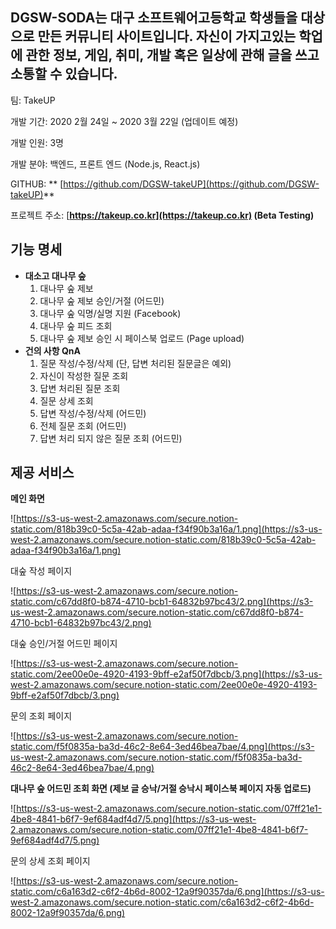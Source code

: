 ## DGSW-SODA는 대구 소프트웨어고등학교 학생들을 대상으로 만든 커뮤니티 사이트입니다. 자신이 가지고있는 학업에 관한 정보, 게임, 취미, 개발 혹은 일상에 관해 글을 쓰고 소통할 수 있습니다.

팀: TakeUP

개발 기간:  2020 2월 24일 ~ 2020 3월 22일 (업데이트 예정)

개발 인원: 3명

개발 분야: 백엔드, 프론트 엔드 (Node.js, React.js)

GITHUB: ** [](https://github.com/MDEV-DGSW/DodamDodam_DID_Server)[https://github.com/DGSW-takeUP](https://github.com/DGSW-takeUP)**

프로젝트 주소:  [**https://takeup.co.kr](https://takeup.co.kr) (Beta Testing)**

## 기능 명세

- **대소고 대나무 숲**
    1. 대나무 숲 제보
    2. 대나무 숲 제보 승인/거절 (어드민)
    3. 대나무 숲 익명/실명 지원 (Facebook)
    4. 대나무 숲 피드 조회
    5. 대나무 숲 제보 승인 시 페이스북 업로드 (Page upload)
- **건의 사항 QnA**
    1. 질문 작성/수정/삭제 (단, 답변 처리된 질문글은 예외)
    2. 자신이 작성한 질문 조회
    3. 답변 처리된 질문 조회
    4. 질문 상세 조회
    5. 답변 작성/수정/삭제 (어드민)
    6. 전체 질문 조회 (어드민)
    7. 답변 처리 되지 않은 질문 조회 (어드민)

## 제공 서비스

**메인 화면**

![https://s3-us-west-2.amazonaws.com/secure.notion-static.com/818b39c0-5c5a-42ab-adaa-f34f90b3a16a/1.png](https://s3-us-west-2.amazonaws.com/secure.notion-static.com/818b39c0-5c5a-42ab-adaa-f34f90b3a16a/1.png)

대숲 작성 페이지

![https://s3-us-west-2.amazonaws.com/secure.notion-static.com/c67dd8f0-b874-4710-bcb1-64832b97bc43/2.png](https://s3-us-west-2.amazonaws.com/secure.notion-static.com/c67dd8f0-b874-4710-bcb1-64832b97bc43/2.png)

대숲 승인/거절 어드민 페이지

![https://s3-us-west-2.amazonaws.com/secure.notion-static.com/2ee00e0e-4920-4193-9bff-e2af50f7dbcb/3.png](https://s3-us-west-2.amazonaws.com/secure.notion-static.com/2ee00e0e-4920-4193-9bff-e2af50f7dbcb/3.png)

문의 조회 페이지

![https://s3-us-west-2.amazonaws.com/secure.notion-static.com/f5f0835a-ba3d-46c2-8e64-3ed46bea7bae/4.png](https://s3-us-west-2.amazonaws.com/secure.notion-static.com/f5f0835a-ba3d-46c2-8e64-3ed46bea7bae/4.png)

**대나무 숲 어드민 조회 화면 (제보 글 승낙/거절 승낙시 페이스북 페이지 자동 업로드)**

![https://s3-us-west-2.amazonaws.com/secure.notion-static.com/07ff21e1-4be8-4841-b6f7-9ef684adf4d7/5.png](https://s3-us-west-2.amazonaws.com/secure.notion-static.com/07ff21e1-4be8-4841-b6f7-9ef684adf4d7/5.png)

문의 상세 조회 페이지

![https://s3-us-west-2.amazonaws.com/secure.notion-static.com/c6a163d2-c6f2-4b6d-8002-12a9f90357da/6.png](https://s3-us-west-2.amazonaws.com/secure.notion-static.com/c6a163d2-c6f2-4b6d-8002-12a9f90357da/6.png)
